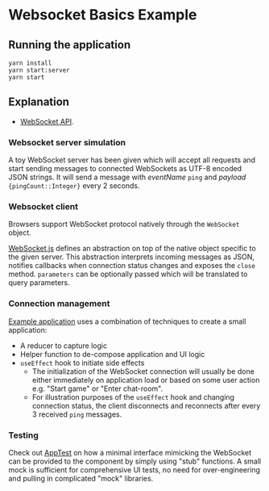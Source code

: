 # Websocket Basics Example

## Running the application

```
yarn install
yarn start:server
yarn start
```

## Explanation

- [WebSocket API](https://developer.mozilla.org/en-US/docs/Web/API/WebSockets_API).

### Websocket server simulation

A toy WebSocket server has been given which will accept all requests and start
sending messages to connected WebSockets as UTF-8 encoded JSON strings. It will
send a message with _eventName_ `ping` and _payload_ `{pingCount::Integer}`
every 2 seconds.

### Websocket client

Browsers support WebSocket protocol natively through the `WebSocket` object.

[WebSocket.js](./WebSocket.js) defines an abstraction on
top of the native object specific to the given server. This abstraction
interprets incoming messages as JSON, notifies callbacks when connection status
changes and exposes the `close` method. `parameters` can be optionally passed
which will be translated to query parameters.

### Connection management

[Example application](./App.js) uses a combination of techniques to create a
small application:

- A reducer to capture logic
- Helper function to de-compose application and UI logic
- `useEffect` hook to initiate side effects
  - The initialization of the WebSocket connection will usually be done either
    immediately on application load or based on some user action e.g. "Start
    game" or "Enter chat-room".
  - For illustration purposes of the `useEffect` hook and changing connection
    status, the client disconnects and reconnects after every 3 received `ping`
    messages.

### Testing

Check out [AppTest](../../test/AppTest.js) on how a minimal interface mimicking
the WebSocket can be provided to the component by simply using "stub"
functions. A small mock is sufficient for comprehensive UI tests, no need for
over-engineering and pulling in complicated "mock" libraries.
